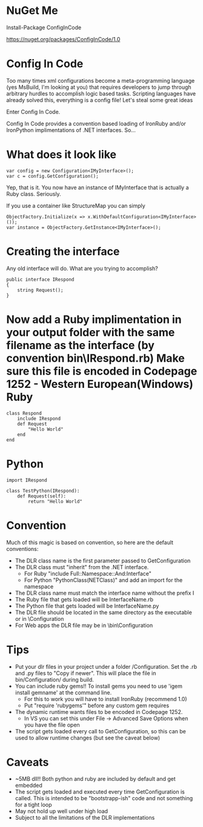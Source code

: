 NuGet Me
========
Install-Package ConfigInCode

https://nuget.org/packages/ConfigInCode/1.0

Config In Code
==============

Too many times xml configurations become a meta-programming language (yes MsBuild, I'm looking at you) that
requires developers to jump through arbitrary hurdles to accomplish logic based tasks.  Scripting languages
have already solved this, everything is a config file!  Let's steal some great ideas

Enter Config In Code.

Config In Code provides a convention based loading of IronRuby and/or IronPython implimentations of .NET interfaces.  So...

What does it look like
======================
````
var config = new Configuration<IMyInterface>();
var c = config.GetConfiguration();
````

Yep, that is it.  You now have an instance of IMyInterface that is actually a Ruby class.  Seriously.

If you use a container like StructureMap you can simply
````
ObjectFactory.Initialize(x => x.WithDefaultConfiguration<IMyInterface>());
var instance = ObjectFactory.GetInstance<IMyInterface>();
````

Creating the interface
======================
Any old interface will do.  What are you trying to accomplish?
````
public interface IRespond
{
    string Request();
}
````

Now add a Ruby implimentation in your output folder with the same filename as the interface (by convention bin\IRespond.rb)
Make sure this file is encoded in Codepage 1252 - Western European(Windows)
Ruby
====
````
class Respond
    include IRespond
    def Request
        "Hello World"
    end    
end
````
Python
======
````
import IRespond

class TestPython(IRespond):
    def Request(self):
		return "Hello World"
````

Convention
==========
Much of this magic is based on convention, so here are the default conventions:
* The DLR class name is the first parameter passed to GetConfiguration
* The DLR class must "inherit" from the .NET interface.  
    * For Ruby "include Full::Namespace::And:Interface"
    * For Python "PythonClass(NETClass)" and add an import for the namespace
* The DLR class name must match the interface name without the prefix I
* The Ruby file that gets loaded will be InterfaceName.rb
* The Python file that gets loaded will be InterfaceName.py
* The DLR file should be located in the same directory as the executable or in \Configuration
* For Web apps the DLR file may be in \bin\Configuration

Tips
====
* Put your dlr files in your project under a folder /Configuration.  Set the .rb and .py files to "Copy if newer".  This will place the file in bin/Configuration/ during build.
* You can include ruby gems!!  To install gems you need to use 'igem install gemname' at the command line.  
    * For this to work you will have to install IronRuby (recommend 1.0)
    * Put "require 'rubygems'" before any custom gem requires
* The dynamic runtime wants files to be encoded in Codepage 1252.
    * In VS you can set this under File -> Advanced Save Options when you have the file open
* The script gets loaded every call to GetConfiguration, so this can be used to allow runtime changes (but see the caveat below)

Caveats
=======
* ~5MB dll!!  Both python and ruby are included by default and get embedded
* The script gets loaded and executed every time GetConfiguration is called.  This is intended to be "bootstrapp-ish" code and not something for a tight loop
* May not hold up well under high load
* Subject to all the limitations of the DLR implementations
